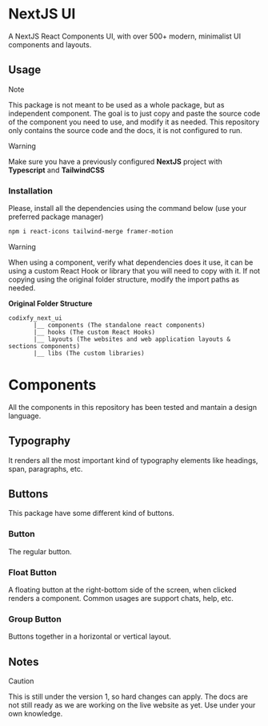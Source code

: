 # NextJS UI

A NextJS React Components UI, with over 500+ modern, minimalist UI components and layouts.

## Usage

> [!NOTE]
> This package is not meant to be used as a whole package, but as independent component. The goal is to just copy and paste the source code of the component you need to use, and modify it as needed. This repository only contains the source code and the docs, it is not configured to run.

> [!WARNING]
> Make sure you have a previously configured **NextJS** project with **Typescript** and **TailwindCSS**

### Installation

Please, install all the dependencies using the command below (use your preferred package manager)

```bash
npm i react-icons tailwind-merge framer-motion
```

> [!WARNING]
> When using a component, verify what dependencies does it use, it can be using a custom React Hook or library that you will need to copy with it. If not copying using the original folder structure, modify the import paths as needed.

**Original Folder Structure**

```text
codixfy_next_ui
       |__ components (The standalone react components)
       |__ hooks (The custom React Hooks)
       |__ layouts (The websites and web application layouts & sections components)
       |__ libs (The custom libraries)
```

# Components

All the components in this repository has been tested and mantain a design language.

## Typography

It renders all the most important kind of typography elements like headings, span, paragraphs, etc.

## Buttons

This package have some different kind of buttons.

### Button

The regular button.

### Float Button

A floating button at the right-bottom side of the screen, when clicked renders a component. Common usages are support chats, help, etc.

### Group Button

Buttons together in a horizontal or vertical layout.

## Notes

> [!CAUTION]
> This is still under the version 1, so hard changes can apply. The docs are not still ready as we are working on the live website as yet. Use under your own knowledge.

